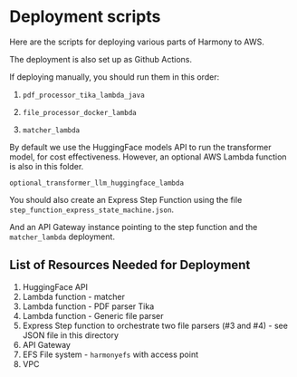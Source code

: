 # Deployment scripts

Here are the scripts for deploying various parts of Harmony to AWS.

The deployment is also set up as Github Actions.

If deploying manually, you should run them in this order:

1. `pdf_processor_tika_lambda_java`

2. `file_processor_docker_lambda`

3. `matcher_lambda`

By default we use the HuggingFace models API to run the transformer model, for cost effectiveness. However, an optional AWS Lambda function is also in this folder.

`optional_transformer_llm_huggingface_lambda`

You should also create an Express Step Function using the file `step_function_express_state_machine.json`.

And an API Gateway instance pointing to the step function and the `matcher_lambda` deployment.  

## List of Resources Needed for Deployment

1. HuggingFace API
2. Lambda function - matcher
3. Lambda function - PDF parser Tika
4. Lambda function - Generic file parser
5. Express Step function to orchestrate two file parsers (#3 and #4) - see JSON file in this directory
6. API Gateway
7. EFS File system - `harmonyefs` with access point
8. VPC